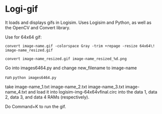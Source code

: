 Logi-gif
========

It loads and displays gifs in Logisim. Uses Logisim and Python, as well as the OpenCV and Convert library.

<p>Use for 64x64 gif:</p>
<p><code>convert image-name.gif -colorspace Gray -trim +repage -resize 64x64\! image-name_resized.gif</code></p>
<p><code>convert image-name_resized.gif image-name_resized_%d.png</code></p>
<p>Go into images6464.py and change new_filename to image-name</p>
<p>run <code>python images6464.py</code></p>
<p>take image-name_1.txt image-name_2.txt image-name_3.txt image-name_4.txt and load it into logisim-img-64x64vfinal.circ into the data 1, data 2, data 3, and data 4 RAMs (respectively).</p>
<p>Do Command+K to run the gif.</p>

